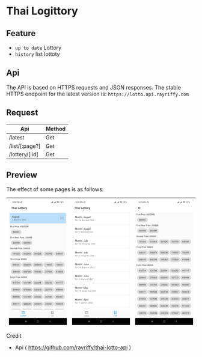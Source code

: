 # Thai Logittory 

## Feature

- ` up to date ` Lottory
- ` history ` list lottoty

## Api
The API is based on HTTPS requests and JSON responses. The stable HTTPS endpoint for the latest version is: ` https://lotto.api.rayriffy.com `

## Request
| Api            | Method |
|----------------|--------|
| /latest        | Get    |
| /list/[:page?] | Get    |
| /lottery/[:id] | Get    |


## Preview

The effect of some pages is as follows:

| ![](https://raw.githubusercontent.com/ko-htut/Thai-Lottery/master/screenshort/ss1.jpg) | ![](https://raw.githubusercontent.com/ko-htut/Thai-Lottery/master/screenshort/ss2.jpg) | ![](https://raw.githubusercontent.com/ko-htut/Thai-Lottery/master/screenshort/ss3.jpg) |
|:-----------------------------------------------------:|:-----------------------------------------------------:|:-----------------------------------------------------:|

Credit 
 - Api ( https://github.com/rayriffy/thai-lotto-api )
